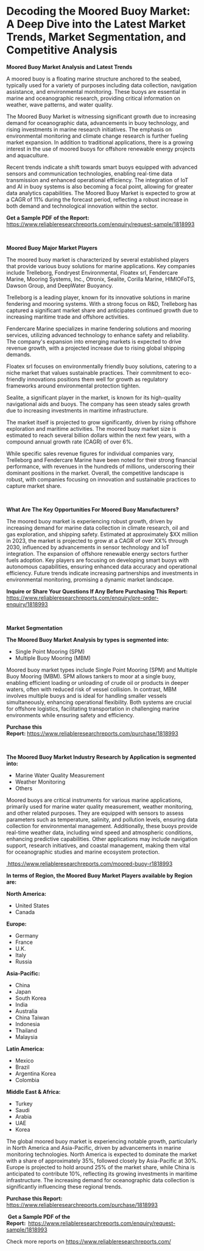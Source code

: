 <p><h1>Decoding the Moored Buoy Market: A Deep Dive into the Latest Market Trends, Market Segmentation, and Competitive Analysis</h1></p><p><strong>Moored Buoy Market Analysis and Latest Trends</strong></p>
<p><p>A moored buoy is a floating marine structure anchored to the seabed, typically used for a variety of purposes including data collection, navigation assistance, and environmental monitoring. These buoys are essential in marine and oceanographic research, providing critical information on weather, wave patterns, and water quality.</p><p>The Moored Buoy Market is witnessing significant growth due to increasing demand for oceanographic data, advancements in buoy technology, and rising investments in marine research initiatives. The emphasis on environmental monitoring and climate change research is further fueling market expansion. In addition to traditional applications, there is a growing interest in the use of moored buoys for offshore renewable energy projects and aquaculture.</p><p>Recent trends indicate a shift towards smart buoys equipped with advanced sensors and communication technologies, enabling real-time data transmission and enhanced operational efficiency. The integration of IoT and AI in buoy systems is also becoming a focal point, allowing for greater data analytics capabilities. The Moored Buoy Market is expected to grow at a CAGR of 11% during the forecast period, reflecting a robust increase in both demand and technological innovation within the sector.</p></p>
<p><strong>Get a Sample PDF of the Report:&nbsp;</strong> <a href="https://www.reliableresearchreports.com/enquiry/request-sample/1818993?utm_campaign=2476&utm_medium=2&utm_source=Github&utm_content=ia&utm_term=18022025&utm_id=moored-buoy">https://www.reliableresearchreports.com/enquiry/request-sample/1818993</a></p>
<p>&nbsp;</p>
<p><strong>Moored Buoy Major Market Players</strong></p>
<p><p>The moored buoy market is characterized by several established players that provide various buoy solutions for marine applications. Key companies include Trelleborg, Fondryest Environmental, Floatex srl, Fendercare Marine, Mooring Systems, Inc., Otronix, Sealite, Corilla Marine, HIMIOFoTS, Dawson Group, and DeepWater Buoyancy.</p><p>Trelleborg is a leading player, known for its innovative solutions in marine fendering and mooring systems. With a strong focus on R&D, Trelleborg has captured a significant market share and anticipates continued growth due to increasing maritime trade and offshore activities.</p><p>Fendercare Marine specializes in marine fendering solutions and mooring services, utilizing advanced technology to enhance safety and reliability. The company's expansion into emerging markets is expected to drive revenue growth, with a projected increase due to rising global shipping demands.</p><p>Floatex srl focuses on environmentally friendly buoy solutions, catering to a niche market that values sustainable practices. Their commitment to eco-friendly innovations positions them well for growth as regulatory frameworks around environmental protection tighten.</p><p>Sealite, a significant player in the market, is known for its high-quality navigational aids and buoys. The company has seen steady sales growth due to increasing investments in maritime infrastructure.</p><p>The market itself is projected to grow significantly, driven by rising offshore exploration and maritime activities. The moored buoy market size is estimated to reach several billion dollars within the next few years, with a compound annual growth rate (CAGR) of over 6%.</p><p>While specific sales revenue figures for individual companies vary, Trelleborg and Fendercare Marine have been noted for their strong financial performance, with revenues in the hundreds of millions, underscoring their dominant positions in the market. Overall, the competitive landscape is robust, with companies focusing on innovation and sustainable practices to capture market share.</p></p>
<p>&nbsp;</p>
<p><strong>What Are The Key Opportunities For Moored Buoy Manufacturers?</strong></p>
<p><p>The moored buoy market is experiencing robust growth, driven by increasing demand for marine data collection in climate research, oil and gas exploration, and shipping safety. Estimated at approximately $XX million in 2023, the market is projected to grow at a CAGR of over XX% through 2030, influenced by advancements in sensor technology and IoT integration. The expansion of offshore renewable energy sectors further fuels adoption. Key players are focusing on developing smart buoys with autonomous capabilities, ensuring enhanced data accuracy and operational efficiency. Future trends indicate increasing partnerships and investments in environmental monitoring, promising a dynamic market landscape.</p></p>
<p><strong>Inquire or Share Your Questions If Any Before Purchasing This Report:</strong> <a href="https://www.reliableresearchreports.com/enquiry/pre-order-enquiry/1818993?utm_campaign=2476&utm_medium=2&utm_source=Github&utm_content=ia&utm_term=18022025&utm_id=moored-buoy">https://www.reliableresearchreports.com/enquiry/pre-order-enquiry/1818993</a></p>
<p>&nbsp;</p>
<p><strong>Market Segmentation</strong></p>
<p><strong>The Moored Buoy Market Analysis by types is segmented into:</strong></p>
<p><ul><li>Single Point Mooring (SPM)</li><li>Multiple Buoy Mooring (MBM)</li></ul></p>
<p><p>Moored buoy market types include Single Point Mooring (SPM) and Multiple Buoy Mooring (MBM). SPM allows tankers to moor at a single buoy, enabling efficient loading or unloading of crude oil or products in deeper waters, often with reduced risk of vessel collision. In contrast, MBM involves multiple buoys and is ideal for handling smaller vessels simultaneously, enhancing operational flexibility. Both systems are crucial for offshore logistics, facilitating transportation in challenging marine environments while ensuring safety and efficiency.</p></p>
<p><strong>Purchase this Report:&nbsp;</strong><a href="https://www.reliableresearchreports.com/purchase/1818993?utm_campaign=2476&utm_medium=2&utm_source=Github&utm_content=ia&utm_term=18022025&utm_id=moored-buoy">https://www.reliableresearchreports.com/purchase/1818993</a></p>
<p>&nbsp;</p>
<p><strong>The Moored Buoy Market Industry Research by Application is segmented into:</strong></p>
<p><ul><li>Marine Water Quality Measurement</li><li>Weather Monitoring</li><li>Others</li></ul></p>
<p><p>Moored buoys are critical instruments for various marine applications, primarily used for marine water quality measurement, weather monitoring, and other related purposes. They are equipped with sensors to assess parameters such as temperature, salinity, and pollution levels, ensuring data collection for environmental management. Additionally, these buoys provide real-time weather data, including wind speed and atmospheric conditions, enhancing predictive capabilities. Other applications may include navigation support, research initiatives, and coastal management, making them vital for oceanographic studies and marine ecosystem protection.</p></p>
<p><a href="https://www.reliableresearchreports.com/moored-buoy-r1818993?utm_campaign=2476&utm_medium=2&utm_source=Github&utm_content=ia&utm_term=18022025&utm_id=moored-buoy">&nbsp;https://www.reliableresearchreports.com/moored-buoy-r1818993</a></p>
<p><strong>In terms of Region, the Moored Buoy Market Players available by Region are:</strong></p>
<p>
    <p> <strong> North America: </strong>
        <ul>
            <li>United States</li>
            <li>Canada</li>
        </ul>
        </p> 
    <p> <strong> Europe: </strong>
        <ul>
            <li>Germany</li>
            <li>France</li>
            <li>U.K.</li>
            <li>Italy</li>
            <li>Russia</li>
        </ul>
        </p> 
    <p> <strong> Asia-Pacific: </strong>
        <ul>
            <li>China</li>
            <li>Japan</li>
            <li>South Korea</li>
            <li>India</li>
            <li>Australia</li>
            <li>China Taiwan</li>
            <li>Indonesia</li>
            <li>Thailand</li>
            <li>Malaysia</li>
        </ul>
        </p> 
    <p> <strong> Latin America: </strong>
        <ul>
            <li>Mexico</li>
            <li>Brazil</li>
            <li>Argentina Korea</li>
            <li>Colombia</li>
        </ul>
        </p> 
    <p> <strong> Middle East & Africa: </strong>
        <ul>
            <li>Turkey</li>
            <li>Saudi</li>
            <li>Arabia</li>
            <li>UAE</li>
            <li>Korea</li>
        </ul>
    </p>
    </p>
<p><p>The global moored buoy market is experiencing notable growth, particularly in North America and Asia-Pacific, driven by advancements in marine monitoring technologies. North America is expected to dominate the market with a share of approximately 35%, followed closely by Asia-Pacific at 30%. Europe is projected to hold around 25% of the market share, while China is anticipated to contribute 10%, reflecting its growing investments in maritime infrastructure. The increasing demand for oceanographic data collection is significantly influencing these regional trends.</p></p>
<p><strong>Purchase this Report: </strong><a href="https://www.reliableresearchreports.com/purchase/1818993?utm_campaign=2476&utm_medium=2&utm_source=Github&utm_content=ia&utm_term=18022025&utm_id=moored-buoy">https://www.reliableresearchreports.com/purchase/1818993</a></p>
<p>&nbsp;<strong>Get a Sample PDF of the Report:&nbsp;&nbsp;</strong><a href="https://www.reliableresearchreports.com/enquiry/request-sample/1818993?utm_campaign=2476&utm_medium=2&utm_source=Github&utm_content=ia&utm_term=18022025&utm_id=moored-buoy">https://www.reliableresearchreports.com/enquiry/request-sample/1818993</a></p>
<p><strong></strong></p>
<p>Check more reports on <a href="https://www.reliableresearchreports.com/?utm_campaign=2476&utm_medium=2&utm_source=Github&utm_content=ia&utm_term=18022025&utm_id=moored-buoy">https://www.reliableresearchreports.com/</a></p>